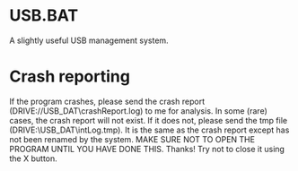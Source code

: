 # USB.BAT
A slightly useful USB management system. 

# Crash reporting
If the program crashes, please send the crash report (DRIVE://USB_DAT\crashReport.log) to me for analysis. 
In some (rare) cases, the crash report will not exist. If it does not, please send the tmp file (DRIVE:\USB_DAT\intLog.tmp). It is the same as the crash report except has not been renamed by the system.
MAKE SURE NOT TO OPEN THE PROGRAM UNTIL YOU HAVE DONE THIS. Thanks! Try not to close it using the X button.
